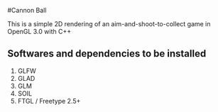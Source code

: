 #Cannon Ball

This is a simple 2D rendering of an aim-and-shoot-to-collect game in OpenGL 3.0 with C++

## Softwares and dependencies to be installed

1. GLFW
2. GLAD
3. GLM
4. SOIL
5. FTGL / Freetype 2.5+
